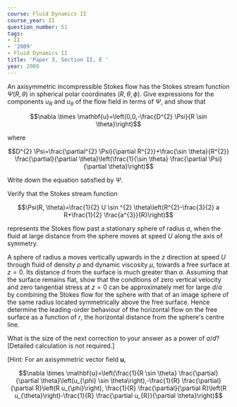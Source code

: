 ```yaml
---
course: Fluid Dynamics II
course_year: II
question_number: 51
tags:
- II
- '2009'
- Fluid Dynamics II
title: 'Paper 3, Section II, E '
year: 2009
---
```




An axisymmetric incompressible Stokes flow has the Stokes stream function $\Psi(R, \theta)$ in spherical polar coordinates $(R, \theta, \phi)$. Give expressions for the components $u_{R}$ and $u_{\theta}$ of the flow field in terms of $\Psi$, and show that

$$\nabla \times \mathbf{u}=\left(0,0,-\frac{D^{2} \Psi}{R \sin \theta}\right)$$

where

$$D^{2} \Psi=\frac{\partial^{2} \Psi}{\partial R^{2}}+\frac{\sin \theta}{R^{2}} \frac{\partial}{\partial \theta}\left(\frac{1}{\sin \theta} \frac{\partial \Psi}{\partial \theta}\right)$$

Write down the equation satisfied by $\Psi$.

Verify that the Stokes stream function

$$\Psi(R, \theta)=\frac{1}{2} U \sin ^{2} \theta\left(R^{2}-\frac{3}{2} a R+\frac{1}{2} \frac{a^{3}}{R}\right)$$

represents the Stokes flow past a stationary sphere of radius $a$, when the fluid at large distance from the sphere moves at speed $U$ along the axis of symmetry.

A sphere of radius a moves vertically upwards in the $z$ direction at speed $U$ through fluid of density $\rho$ and dynamic viscosity $\mu$, towards a free surface at $z=0$. Its distance $d$ from the surface is much greater than $a$. Assuming that the surface remains flat, show that the conditions of zero vertical velocity and zero tangential stress at $z=0$ can be approximately met for large $d / a$ by combining the Stokes flow for the sphere with that of an image sphere of the same radius located symmetrically above the free surface. Hence determine the leading-order behaviour of the horizontal flow on the free surface as a function of $r$, the horizontal distance from the sphere's centre line.

What is the size of the next correction to your answer as a power of $a / d ?$ [Detailed calculation is not required.]

[Hint: For an axisymmetric vector field $\mathbf{u}$,

$$\nabla \times \mathbf{u}=\left(\frac{1}{R \sin \theta} \frac{\partial}{\partial \theta}\left(u_{\phi} \sin \theta\right),-\frac{1}{R} \frac{\partial}{\partial R}\left(R u_{\phi}\right), \frac{1}{R} \frac{\partial}{\partial R}\left(R u_{\theta}\right)-\frac{1}{R} \frac{\partial u_{R}}{\partial \theta}\right)$$
